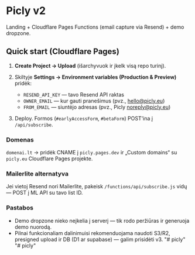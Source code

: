 # Picly v2
Landing + Cloudflare Pages Functions (email capture via Resend) + demo dropzone.

## Quick start (Cloudflare Pages)
1) **Create Project → Upload** (išarchyvuok ir įkelk visą repo turinį).
2) Skiltyje **Settings → Environment variables (Production & Preview)** pridėk:
   - `RESEND_API_KEY` — tavo Resend API raktas
   - `OWNER_EMAIL` — kur gauti pranešimus (pvz., hello@picly.eu)
   - `FROM_EMAIL` — siuntėjo adresas (pvz., Picly <noreply@picly.eu>)

3) Deploy. Formos (`#earlyAccessForm`, `#betaForm`) POST'ina į `/api/subscribe`.

### Domenas
`domenai.lt` → pridėk CNAME į `picly.pages.dev` ir „Custom domains“ su `picly.eu` Cloudflare Pages projekte.

### Mailerlite alternatyva
Jei vietoj Resend nori Mailerlite, pakeisk `/functions/api/subscribe.js` vidų — POST į ML API su tavo list ID.

### Pastabos
- Demo dropzone nieko neįkelia į serverį — tik rodo peržiūras ir generuoja demo nuorodą.
- Pilnai funkcionaliam dalinimuisi rekomenduojama naudoti S3/R2, presigned upload ir DB (D1 ar supabase) — galim prisidėti v3.
"# picly" 
"# picly" 
